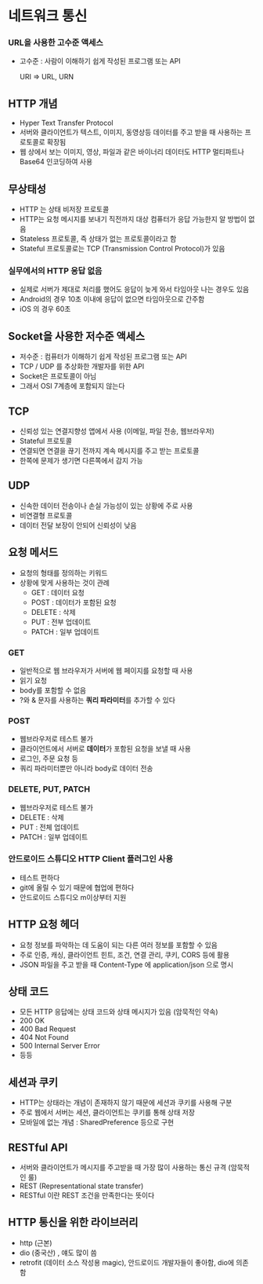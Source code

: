 # 네트워크 통신

### URL을 사용한 고수준 액세스

- 고수준 : 사람이 이해하기 쉽게 작성된 프로그램 또는 API

    URI ⇒ URL, URN

## HTTP 개념

- Hyper Text Transfer Protocol
- 서버와 클라이언트가 텍스트, 이미지, 동영상등 데이터를 주고 받을 때 사용하는 프로토콜로 확장됨
- 웹 상에서 보는 이미지, 영상, 파일과 같은 바이너리 데이터도 HTTP 멀티파트나 Base64 인코딩하여 사용

## 무상태성

- HTTP 는 상태 비저장 프로토콜
- HTTP는 요청 메시지를 보내기 직전까지 대상 컴퓨터가 응답 가능한지 알 방법이 없음
- Stateless 프로토콜, 즉 상태가 없는 프로토콜이라고 함
- Stateful 프로토콜로는 TCP (Transmission Control Protocol)가 있음

### 실무에서의 HTTP 응답 없음

- 실제로 서버가 제대로 처리를 했어도 응답이 늦게 와서 타임아웃 나는 경우도 있음
- Android의 경우 10초 이내에 응답이 없으면 타임아웃으로 간주함
- iOS 의 경우 60초

## Socket을 사용한  저수준 액세스

- 저수준 : 컴퓨터가 이해하기 쉽게 작성된 프로그램 또는 API
- TCP / UDP 를 추상화한 개발자를 위한 API
- Socket은 프로토콜이 아님
- 그래서 OSI 7계층에 포함되지 않는다

## TCP

- 신뢰성 있는 연결지향성 앱에서 사용 (이메일, 파일 전송, 웹브라우저)
- Stateful 프로토콜
- 연결되면 연결을 끊기 전까지 계속 메시지를 주고 받는 프로토콜
- 한쪽에 문제가 생기면 다른쪽에서 감지 가능

## UDP

- 신속한 데이터 전송이나 손실 가능성이 있는 상황에 주로 사용
- 비연결형 프로토콜
- 데이터 전달 보장이 안되어 신뢰성이 낮음

## 요청 메서드

- 요청의 형태를 정의하는 키워드
- 상황에 맞게 사용하는 것이 관례
    - GET : 데이터 요청
    - POST : 데이터가 포함된 요청
    - DELETE : 삭제
    - PUT : 전부 업데이트
    - PATCH : 일부 업데이트

### GET

- 일반적으로 웹 브라우저가 서버에 웹 페이지를 요청할 때 사용
- 읽기 요청
- body를 포함할 수 없음
- ?와 & 문자를 사용하는 **쿼리 파라미터**를 추가할 수 있다

### POST

- 웹브라우저로 테스트 불가
- 클라이언트에서 서버로 **데이터**가 포함된 요청을 보낼 때 사용
- 로그인, 주문 요청 등
- 쿼리 파라미터뿐만 아니라 body로 데이터 전송

### DELETE, PUT, PATCH

- 웹브라우저로 테스트 불가
- DELETE : 삭제
- PUT : 전체 업데이트
- PATCH : 일부 업데이트

### 안드로이드 스튜디오 HTTP Client 플러그인 사용

- 테스트 편하다
- git에 올릴 수 있기 때문에 협업에 편하다
- 안드로이드 스튜디오 m이상부터 지원

## HTTP 요청 헤더

- 요청 정보를 파악하는 데 도움이 되는 다른 여러 정보를 포함할 수 있음
- 주로 인증, 캐싱, 클라이언트 힌트, 조건, 연결 관리, 쿠키, CORS 등에 활용
- JSON 파일을 주고 받을 때 Content-Type 에 application/json 으로 명시

## 상태 코드

- 모든 HTTP 응답에는 상태 코드와 상태 메시지가 있음 (암묵적인 약속)
- 200 OK
- 400 Bad Request
- 404 Not Found
- 500 Internal Server Error
- 등등

## 세션과 쿠키

- HTTP는 상태라는 개념이 존재하지 않기 때문에 세션과 쿠키를 사용해 구분
- 주로 웹에서 서버는 세션, 클라이언트는 쿠키를 통해 상태 저장
- 모바일에 없는 개념 : SharedPreference 등으로 구현

## RESTful API

- 서버와 클라이언트가 메시지를 주고받을 때 가장 많이 사용하는 통신 규격 (암묵적인 룰)
- REST (Representational state transfer)
- RESTful 이란 REST 조건을 만족한다는 뜻이다

## HTTP 통신을 위한 라이브러리

- http (근본)
- dio (중국산) , 얘도 많이 씀
- retrofit (데이터 소스 작성용 magic), 안드로이드 개발자들이 좋아함, dio에 의존함